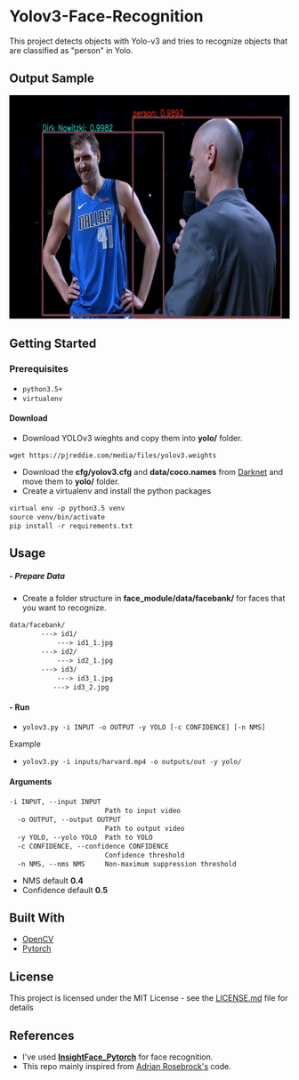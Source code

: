 
# Yolov3-Face-Recognition
This project detects objects with Yolo-v3 and tries to recognize objects that are classified as "person" in Yolo. 


## Output Sample 

![Screenshot](imgs/sample.png)


## Getting Started

### Prerequisites
- ``python3.5+``
- ``virtualenv``
#### Download
- Download YOLOv3 wieghts and copy them into **yolo/** folder.
```
wget https://pjreddie.com/media/files/yolov3.weights
```
- Download the  **cfg/yolov3.cfg** and **data/coco.names** from [Darknet](https://github.com/pjreddie/darknet) and move them to **yolo/** folder.
- Create a virtualenv and install the python packages 
```
virtual env -p python3.5 venv
source venv/bin/activate 
pip install -r requirements.txt
```  
## Usage 

##### - Prepare Data

- Create a folder structure in **face_module/data/facebank/** for faces that you want to recognize.

```
data/facebank/
        ---> id1/
            ---> id1_1.jpg
        ---> id2/
            ---> id2_1.jpg
        ---> id3/
            ---> id3_1.jpg
           ---> id3_2.jpg

```

#### - Run

- ``yolov3.py -i INPUT -o OUTPUT -y YOLO [-c CONFIDENCE] [-n NMS]``

Example
- ``yolov3.py -i inputs/harvard.mp4 -o outputs/out -y yolo/ `` 
#### Arguments
```
-i INPUT, --input INPUT
                        Path to input video
  -o OUTPUT, --output OUTPUT
                        Path to output video
  -y YOLO, --yolo YOLO  Path to YOLO
  -c CONFIDENCE, --confidence CONFIDENCE
                        Confidence threshold
  -n NMS, --nms NMS     Non-maximum suppression threshold

```
- NMS default  **0.4** 
- Confidence default **0.5**


## Built With

* [OpenCV](https://opencv.org/) 
* [Pytorch](https://maven.apache.org/)


## License

This project is licensed under the MIT License - see the [LICENSE.md](LICENSE.md) file for details

## References

* I've used  **[InsightFace_Pytorch](https://github.com/TreB1eN/InsightFace_Pytorch)**  for face recognition. 
* This repo mainly inspired from [Adrian Rosebrock's](https://www.pyimagesearch.com/2018/11/12/yolo-object-detection-with-opencv/) code.
